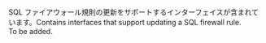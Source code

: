 <Namespace Name="Microsoft.Azure.Management.Sql.Fluent.SqlFirewallRule.Update">
  <Docs>
    <summary><span data-ttu-id="5b98d-101">SQL ファイアウォール規則の更新をサポートするインターフェイスが含まれています。</span><span class="sxs-lookup"><span data-stu-id="5b98d-101">Contains interfaces that support updating a SQL firewall rule.</span></span></summary> 
    <remarks>To be added.</remarks>
  </Docs>
</Namespace>
